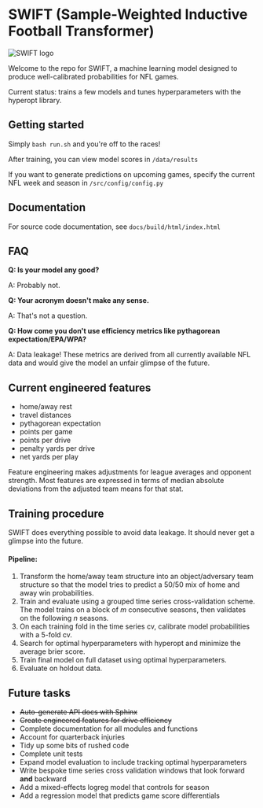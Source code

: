 # SWIFT (Sample-Weighted Inductive Football Transformer)

![SWIFT logo](https://i.imgur.com/IgZi9pt.png)

Welcome to the repo for SWIFT, a machine learning model designed to produce well-calibrated probabilities for NFL games.

Current status: trains a few models and tunes hyperparameters with the hyperopt library.

## Getting started
Simply `bash run.sh` and you're off to the races!

After training, you can view model scores in `/data/results`

If you want to generate predictions on upcoming games, specify the current NFL week and season in `/src/config/config.py`

## Documentation

For source code documentation, see `docs/build/html/index.html`

## FAQ
**Q: Is your model any good?**

A: Probably not.

**Q: Your acronym doesn't make any sense.**

A: That's not a question.

**Q: How come you don't use efficiency metrics like pythagorean expectation/EPA/WPA?**

A: Data leakage! These metrics are derived from all currently available NFL data and would give the model an unfair glimpse of the future.

## Current engineered features
- home/away rest
- travel distances
- pythagorean expectation
- points per game
- points per drive
- penalty yards per drive
- net yards per play 

Feature engineering makes adjustments for league averages and opponent strength. Most features are expressed in terms of median absolute deviations from the adjusted team means for that stat.

## Training procedure
SWIFT does everything possible to avoid data leakage. It should never get a glimpse into the future.

#### Pipeline:
1. Transform the home/away team structure into an object/adversary team structure so that the model tries to predict a 50/50 mix of home and away win probabilities.
2. Train and evaluate using a grouped time series cross-validation scheme. The model trains on a block of *m* consecutive seasons, then validates on the following *n* seasons.
3. On each training fold in the time series cv, calibrate model probabilities with a 5-fold cv.
4. Search for optimal hyperparameters with hyperopt and minimize the average brier score.
5. Train final model on full dataset using optimal hyperparameters.
6. Evaluate on holdout data.

## Future tasks
- ~~Auto-generate API docs with Sphinx~~
- ~~Create engineered features for drive efficiency~~
- Complete documentation for all modules and functions
- Account for quarterback injuries
- Tidy up some bits of rushed code
- Complete unit tests
- Expand model evaluation to include tracking optimal hyperparameters
- Write bespoke time series cross validation windows that look forward **and** backward
- Add a mixed-effects logreg model that controls for season
- Add a regression model that predicts game score differentials

